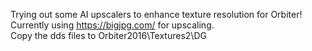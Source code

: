 Trying out some AI upscalers to enhance texture resolution for Orbiter! Currently using https://bigjpg.com/ for upscaling.    
Copy the dds files to Orbiter2016\Textures2\DG

